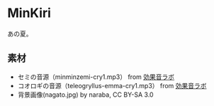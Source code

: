 # MinKiri

あの夏。

## 素材
* セミの音源（minminzemi-cry1.mp3） from [効果音ラボ](https://soundeffect-lab.info/)
* コオロギの音源（teleogryllus-emma-cry1.mp3） from [効果音ラボ](https://soundeffect-lab.info/)
* 背景画像(nagato.jpg) by naraba, CC BY-SA 3.0
